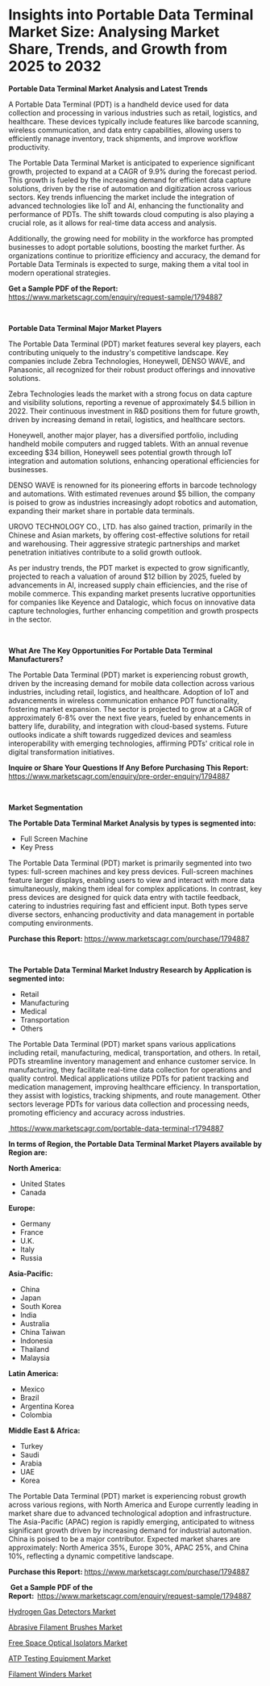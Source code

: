 <p><h1>Insights into Portable Data Terminal Market Size: Analysing Market Share, Trends, and Growth from 2025 to 2032</h1></p><p><strong>Portable Data Terminal Market Analysis and Latest Trends</strong></p>
<p><p>A Portable Data Terminal (PDT) is a handheld device used for data collection and processing in various industries such as retail, logistics, and healthcare. These devices typically include features like barcode scanning, wireless communication, and data entry capabilities, allowing users to efficiently manage inventory, track shipments, and improve workflow productivity.</p><p>The Portable Data Terminal Market is anticipated to experience significant growth, projected to expand at a CAGR of 9.9% during the forecast period. This growth is fueled by the increasing demand for efficient data capture solutions, driven by the rise of automation and digitization across various sectors. Key trends influencing the market include the integration of advanced technologies like IoT and AI, enhancing the functionality and performance of PDTs. The shift towards cloud computing is also playing a crucial role, as it allows for real-time data access and analysis.</p><p>Additionally, the growing need for mobility in the workforce has prompted businesses to adopt portable solutions, boosting the market further. As organizations continue to prioritize efficiency and accuracy, the demand for Portable Data Terminals is expected to surge, making them a vital tool in modern operational strategies.</p></p>
<p><strong>Get a Sample PDF of the Report:&nbsp;</strong> <a href="https://www.marketscagr.com/enquiry/request-sample/1794887?utm_campaign=1097&utm_medium=2&utm_source=Github&utm_content=ia&utm_term=10042025&utm_id=portable-data-terminal">https://www.marketscagr.com/enquiry/request-sample/1794887</a></p>
<p>&nbsp;</p>
<p><strong>Portable Data Terminal Major Market Players</strong></p>
<p><p>The Portable Data Terminal (PDT) market features several key players, each contributing uniquely to the industry's competitive landscape. Key companies include Zebra Technologies, Honeywell, DENSO WAVE, and Panasonic, all recognized for their robust product offerings and innovative solutions. </p><p>Zebra Technologies leads the market with a strong focus on data capture and visibility solutions, reporting a revenue of approximately $4.5 billion in 2022. Their continuous investment in R&D positions them for future growth, driven by increasing demand in retail, logistics, and healthcare sectors.</p><p>Honeywell, another major player, has a diversified portfolio, including handheld mobile computers and rugged tablets. With an annual revenue exceeding $34 billion, Honeywell sees potential growth through IoT integration and automation solutions, enhancing operational efficiencies for businesses.</p><p>DENSO WAVE is renowned for its pioneering efforts in barcode technology and automations. With estimated revenues around $5 billion, the company is poised to grow as industries increasingly adopt robotics and automation, expanding their market share in portable data terminals.</p><p>UROVO TECHNOLOGY CO., LTD. has also gained traction, primarily in the Chinese and Asian markets, by offering cost-effective solutions for retail and warehousing. Their aggressive strategic partnerships and market penetration initiatives contribute to a solid growth outlook.</p><p>As per industry trends, the PDT market is expected to grow significantly, projected to reach a valuation of around $12 billion by 2025, fueled by advancements in AI, increased supply chain efficiencies, and the rise of mobile commerce. This expanding market presents lucrative opportunities for companies like Keyence and Datalogic, which focus on innovative data capture technologies, further enhancing competition and growth prospects in the sector.</p></p>
<p>&nbsp;</p>
<p><strong>What Are The Key Opportunities For Portable Data Terminal Manufacturers?</strong></p>
<p><p>The Portable Data Terminal (PDT) market is experiencing robust growth, driven by the increasing demand for mobile data collection across various industries, including retail, logistics, and healthcare. Adoption of IoT and advancements in wireless communication enhance PDT functionality, fostering market expansion. The sector is projected to grow at a CAGR of approximately 6-8% over the next five years, fueled by enhancements in battery life, durability, and integration with cloud-based systems. Future outlooks indicate a shift towards ruggedized devices and seamless interoperability with emerging technologies, affirming PDTs' critical role in digital transformation initiatives.</p></p>
<p><strong>Inquire or Share Your Questions If Any Before Purchasing This Report:</strong> <a href="https://www.marketscagr.com/enquiry/pre-order-enquiry/1794887?utm_campaign=1097&utm_medium=2&utm_source=Github&utm_content=ia&utm_term=10042025&utm_id=portable-data-terminal">https://www.marketscagr.com/enquiry/pre-order-enquiry/1794887</a></p>
<p>&nbsp;</p>
<p><strong>Market Segmentation</strong></p>
<p><strong>The Portable Data Terminal Market Analysis by types is segmented into:</strong></p>
<p><ul><li>Full Screen Machine</li><li>Key Press</li></ul></p>
<p><p>The Portable Data Terminal (PDT) market is primarily segmented into two types: full-screen machines and key press devices. Full-screen machines feature larger displays, enabling users to view and interact with more data simultaneously, making them ideal for complex applications. In contrast, key press devices are designed for quick data entry with tactile feedback, catering to industries requiring fast and efficient input. Both types serve diverse sectors, enhancing productivity and data management in portable computing environments.</p></p>
<p><strong>Purchase this Report:&nbsp;</strong><a href="https://www.marketscagr.com/purchase/1794887?utm_campaign=1097&utm_medium=2&utm_source=Github&utm_content=ia&utm_term=10042025&utm_id=portable-data-terminal">https://www.marketscagr.com/purchase/1794887</a></p>
<p>&nbsp;</p>
<p><strong>The Portable Data Terminal Market Industry Research by Application is segmented into:</strong></p>
<p><ul><li>Retail</li><li>Manufacturing</li><li>Medical</li><li>Transportation</li><li>Others</li></ul></p>
<p><p>The Portable Data Terminal (PDT) market spans various applications including retail, manufacturing, medical, transportation, and others. In retail, PDTs streamline inventory management and enhance customer service. In manufacturing, they facilitate real-time data collection for operations and quality control. Medical applications utilize PDTs for patient tracking and medication management, improving healthcare efficiency. In transportation, they assist with logistics, tracking shipments, and route management. Other sectors leverage PDTs for various data collection and processing needs, promoting efficiency and accuracy across industries.</p></p>
<p><a href="https://www.marketscagr.com/portable-data-terminal-r1794887?utm_campaign=1097&utm_medium=2&utm_source=Github&utm_content=ia&utm_term=10042025&utm_id=portable-data-terminal">&nbsp;https://www.marketscagr.com/portable-data-terminal-r1794887</a></p>
<p><strong>In terms of Region, the Portable Data Terminal Market Players available by Region are:</strong></p>
<p>
    <p> <strong> North America: </strong>
        <ul>
            <li>United States</li>
            <li>Canada</li>
        </ul>
        </p> 
    <p> <strong> Europe: </strong>
        <ul>
            <li>Germany</li>
            <li>France</li>
            <li>U.K.</li>
            <li>Italy</li>
            <li>Russia</li>
        </ul>
        </p> 
    <p> <strong> Asia-Pacific: </strong>
        <ul>
            <li>China</li>
            <li>Japan</li>
            <li>South Korea</li>
            <li>India</li>
            <li>Australia</li>
            <li>China Taiwan</li>
            <li>Indonesia</li>
            <li>Thailand</li>
            <li>Malaysia</li>
        </ul>
        </p> 
    <p> <strong> Latin America: </strong>
        <ul>
            <li>Mexico</li>
            <li>Brazil</li>
            <li>Argentina Korea</li>
            <li>Colombia</li>
        </ul>
        </p> 
    <p> <strong> Middle East & Africa: </strong>
        <ul>
            <li>Turkey</li>
            <li>Saudi</li>
            <li>Arabia</li>
            <li>UAE</li>
            <li>Korea</li>
        </ul>
    </p>
    </p>
<p><p>The Portable Data Terminal (PDT) market is experiencing robust growth across various regions, with North America and Europe currently leading in market share due to advanced technological adoption and infrastructure. The Asia-Pacific (APAC) region is rapidly emerging, anticipated to witness significant growth driven by increasing demand for industrial automation. China is poised to be a major contributor. Expected market shares are approximately: North America 35%, Europe 30%, APAC 25%, and China 10%, reflecting a dynamic competitive landscape.</p></p>
<p><strong>Purchase this Report: </strong><a href="https://www.marketscagr.com/purchase/1794887?utm_campaign=1097&utm_medium=2&utm_source=Github&utm_content=ia&utm_term=10042025&utm_id=portable-data-terminal">https://www.marketscagr.com/purchase/1794887</a></p>
<p>&nbsp;<strong>Get a Sample PDF of the Report:&nbsp;&nbsp;</strong><a href="https://www.marketscagr.com/enquiry/request-sample/1794887?utm_campaign=1097&utm_medium=2&utm_source=Github&utm_content=ia&utm_term=10042025&utm_id=portable-data-terminal">https://www.marketscagr.com/enquiry/request-sample/1794887</a></p>
<p><strong></strong></p>
<p><p><a href="https://github.com/kaqiewan/Market-Research-Report-List-1/blob/main/hydrogen-gas-detectors-market.md?utm_campaign=1097&utm_medium=2&utm_source=Github&utm_content=ia&utm_term=10042025&utm_id=portable-data-terminal">Hydrogen Gas Detectors Market</a></p><p><a href="https://github.com/shrebasokib/Market-Research-Report-List-1/blob/main/abrasive-filament-brushes-market.md?utm_campaign=1097&utm_medium=2&utm_source=Github&utm_content=ia&utm_term=10042025&utm_id=portable-data-terminal">Abrasive Filament Brushes Market</a></p><p><a href="https://github.com/donkalucine10/Market-Research-Report-List-1/blob/main/free-space-optical-isolators-market.md?utm_campaign=1097&utm_medium=2&utm_source=Github&utm_content=ia&utm_term=10042025&utm_id=portable-data-terminal">Free Space Optical Isolators Market</a></p><p><a href="https://github.com/maseykokosq1/Market-Research-Report-List-1/blob/main/atp-testing-equipment-market.md?utm_campaign=1097&utm_medium=2&utm_source=Github&utm_content=ia&utm_term=10042025&utm_id=portable-data-terminal">ATP Testing Equipment Market</a></p><p><a href="https://github.com/elodielamto06/Market-Research-Report-List-1/blob/main/filament-winders-market.md?utm_campaign=1097&utm_medium=2&utm_source=Github&utm_content=ia&utm_term=10042025&utm_id=portable-data-terminal">Filament Winders Market</a></p></p>